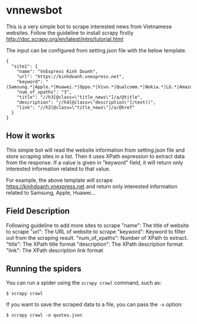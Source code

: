 # vnnewsbot
This is a very simple bot to scrape interested news from Vietnamese websites. Follow the guideline to install scrapy firstly http://doc.scrapy.org/en/latest/intro/tutorial.html

The input can be configured from setting.json file with the below template.

	{
	  "site1": {
	    "name": "VnExpress Kinh Doanh",
	    "url": "https://kinhdoanh.vnexpress.net",
	    "keyword": "(Samsung.*|Apple.*|Huawei.*|Oppo.*|Vivo.*|Qualcomm.*|Nokia.*|LG.*|Amazon.*|Nikkei.*|FPT.*|BKAV.*|PetroVietnam.*)",
	    "num_of_xpaths": "3",
	    "title": "//h3[@class=\"title_news\"]/a/@title",
	    "description": "//h4[@class=\"description\"]/text()",
	    "link": "//h3[@class=\"title_news\"]/a/@href"
	  }
	}

## How it works
This simple bot will read the website information from setting.json file and store scraping sites in a list. Then it uses XPath expression to extract data from the response. If a value is given in "keyword" field, it will return only interested information related to that value.

For example, the above template will scrape https://kinhdoanh.vnexpress.net and return only interested information related to Samsung, Apple, Huawei...

## Field Description
Following guideline to add more sites to scrape
	"name": The title of website to scrape
	"url": The URL of website to scrape
	"keyword": Keyword to filter out from the scraping result. 
	"num_of_xpaths": Number of XPath to extract.
	"title": The XPath title format
	"description": The XPath description format
	"link": The XPath description link format

## Running the spiders

You can run a spider using the `scrapy crawl` command, such as:

    $ scrapy crawl

If you want to save the scraped data to a file, you can pass the `-o` option:
    
    $ scrapy crawl -o quotes.json
